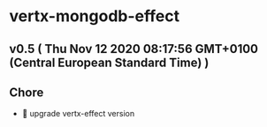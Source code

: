 # vertx-mongodb-effect
## v0.5  ( Thu Nov 12 2020 08:17:56 GMT+0100 (Central European Standard Time) )

## Chore
  - 🤖 upgrade vertx-effect version




